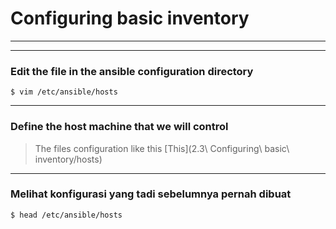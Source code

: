 # Configuring basic inventory
---
---
### Edit the file in the ansible configuration directory
```
$ vim /etc/ansible/hosts
```
---
### Define the host machine that we will control
> The files configuration like this
> [This](2.3\ Configuring\ basic\ inventory/hosts)
---
### Melihat konfigurasi yang tadi sebelumnya pernah dibuat
```
$ head /etc/ansible/hosts

```